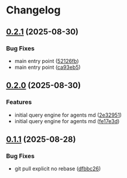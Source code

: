 # Changelog

## [0.2.1](https://github.com/unoplat/unoplat-code-confluence/compare/unoplat-code-confluence-query-engine-v0.2.0...unoplat-code-confluence-query-engine-v0.2.1) (2025-08-30)


### Bug Fixes

* main entry point ([52126fb](https://github.com/unoplat/unoplat-code-confluence/commit/52126fb65c7169f0c40ed94cdc3fb9dfa9187bac))
* main entry point ([ca93eb5](https://github.com/unoplat/unoplat-code-confluence/commit/ca93eb528a682487ac65d3117e33a56ccb4e92a3))

## [0.2.0](https://github.com/unoplat/unoplat-code-confluence/compare/unoplat-code-confluence-query-engine-v0.1.1...unoplat-code-confluence-query-engine-v0.2.0) (2025-08-30)


### Features

* initial  query engine for agents md ([2e32951](https://github.com/unoplat/unoplat-code-confluence/commit/2e32951845f4652d5f0ae971ad54c8b663fb685a))
* initial  query engine for agents md ([fe17e3d](https://github.com/unoplat/unoplat-code-confluence/commit/fe17e3d6c7ce7ebfa06cd67271da948fb8f10b14))

## [0.1.1](https://github.com/unoplat/unoplat-code-confluence/compare/unoplat-code-confluence-query-engine-v0.1.0...unoplat-code-confluence-query-engine-v0.1.1) (2025-08-28)


### Bug Fixes

* git pull explicit no rebase ([dfbbc26](https://github.com/unoplat/unoplat-code-confluence/commit/dfbbc26be5fc790127fb5b731568fa05f119bf9d))
